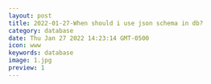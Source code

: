 ```yaml
---
layout: post
title: 2022-01-27-When should i use json schema in db?
category: database
date: Thu Jan 27 2022 14:23:14 GMT-0500
icon: www
keywords: database
image: 1.jpg
preview: 1
---
```


